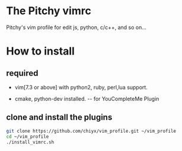 # The Pitchy vimrc

Pitchy's vim profile for edit js, python, c/c++, and so on...

# How to install

## required

* vim[7.3 or above] with python2, ruby, perl,lua support.

* cmake, python-dev installed. -- for YouCompleteMe Plugin

## clone and install the plugins

```sh
git clone https://github.com/chiyx/vim_profile.git ~/vim_profile
cd ~/vim_profile
./install_vimrc.sh
```





